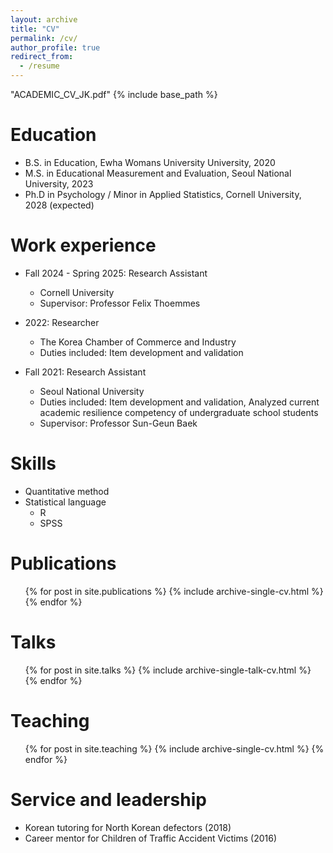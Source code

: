 ```yaml
---
layout: archive
title: "CV"
permalink: /cv/
author_profile: true
redirect_from:
  - /resume
---
```

"ACADEMIC_CV_JK.pdf"
{% include base_path %}

Education
======
* B.S. in Education, Ewha Womans University University, 2020
* M.S. in Educational Measurement and Evaluation, Seoul National University, 2023
* Ph.D in Psychology / Minor in Applied Statistics, Cornell University, 2028 (expected)

Work experience
======
* Fall 2024 - Spring 2025: Research Assistant
  * Cornell University
  * Supervisor: Professor Felix Thoemmes

* 2022: Researcher
  * The Korea Chamber of Commerce and Industry
  * Duties included: Item development and validation
    
* Fall 2021: Research Assistant
  * Seoul National University
  * Duties included: Item development and validation, Analyzed current academic resilience competency of undergraduate school students
  * Supervisor: Professor Sun-Geun Baek
 
  
Skills
======
* Quantitative method
* Statistical language
  * R
  * SPSS

Publications
======
  <ul>{% for post in site.publications %}
    {% include archive-single-cv.html %}
  {% endfor %}</ul>
  
Talks
======
  <ul>{% for post in site.talks %}
    {% include archive-single-talk-cv.html %}
  {% endfor %}</ul>
  
Teaching
======
  <ul>{% for post in site.teaching %}
    {% include archive-single-cv.html %}
  {% endfor %}</ul>
  
Service and leadership
======
* Korean tutoring for North Korean defectors (2018)
* Career mentor for Children of Traffic Accident Victims (2016)
